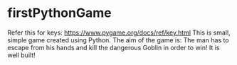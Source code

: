 # firstPythonGame

Refer this for keys: https://www.pygame.org/docs/ref/key.html
This is small, simple game created using Python. The aim of the game is: The man has to escape from his hands and kill the dangerous Goblin in order to win!
It is well built!
